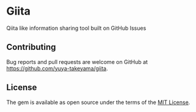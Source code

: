 # Giita

Qiita like information sharing tool built on GitHub Issues

## Contributing

Bug reports and pull requests are welcome on GitHub at https://github.com/yuya-takeyama/giita.


## License

The gem is available as open source under the terms of the [MIT License](http://opensource.org/licenses/MIT).
